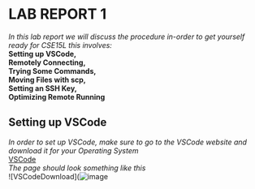 # LAB REPORT 1
*In this lab report we will discuss the procedure in-order to get yourself ready for CSE15L this involves:* \
**Setting up VSCode,\
 Remotely Connecting,\
 Trying Some Commands,\
 Moving Files with scp,\
 Setting an SSH Key,\
 Optimizing Remote Running** 
 
 ## Setting up VSCode 
 *In order to set up VSCode, make sure to go to the VSCode website and download it for your Operating System* \
 [VSCode](https://code.visualstudio.com/)\
 *The page should look something like this*\
 ![VSCodeDownload](![image](https://user-images.githubusercontent.com/97692945/149403551-3d1e8695-8da0-44ec-82b5-188d1901c97e.png)

